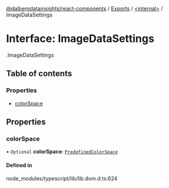 [@dalbergdatainsights/react-components](../README.md) / [Exports](../modules.md) / [<internal\>](../modules/internal_.md) / ImageDataSettings

# Interface: ImageDataSettings

[<internal>](../modules/internal_.md).ImageDataSettings

## Table of contents

### Properties

- [colorSpace](internal_.ImageDataSettings.md#colorspace)

## Properties

### colorSpace

• `Optional` **colorSpace**: [`PredefinedColorSpace`](../modules/internal_.md#predefinedcolorspace)

#### Defined in

node_modules/typescript/lib/lib.dom.d.ts:624
